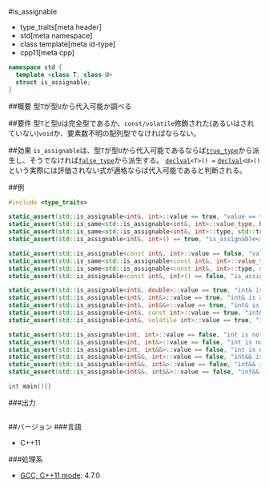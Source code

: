 #is_assignable
* type_traits[meta header]
* std[meta namespace]
* class template[meta id-type]
* cpp11[meta cpp]

```cpp
namespace std {
  template <class T, class U>
  struct is_assignable;
}
```

##概要
型`T`が型`U`から代入可能か調べる


##要件
型`T`と型`U`は完全型であるか、`const/volatile`修飾された(あるいはされていない)`void`か、要素数不明の配列型でなければならない。


##効果
`is_assignable`は、型`T`が型`U`から代入可能であるならば[`true_type`](./integral_constant-true_type-false_type.md)から派生し、そうでなければ[`false_type`](./integral_constant-true_type-false_type.md)から派生する。 
[`declval`](/reference/utility/declval.md)`<T>() =` [`declval`](/reference/utility/declval.md)`<U>()`という実際には評価されない式が適格ならば代入可能であると判断される。


##例
```cpp
#include <type_traits>

static_assert(std::is_assignable<int&, int>::value == true, "value == true, int is assignable");
static_assert(std::is_same<std::is_assignable<int&, int>::value_type, bool>::value, "value_type == bool");
static_assert(std::is_same<std::is_assignable<int&, int>::type, std::true_type>::value, "type == true_type");
static_assert(std::is_assignable<int&, int>() == true, "is_assignable<int>() == true");

static_assert(std::is_assignable<const int&, int>::value == false, "value == false, s is not assignable");
static_assert(std::is_same<std::is_assignable<const int&, int>::value_type, bool>::value, "value_type == bool");
static_assert(std::is_same<std::is_assignable<const int&, int>::type, std::false_type>::value, "type == false_type");
static_assert(std::is_assignable<const int&, int>() == false, "is_assignable<s>() == false");

static_assert(std::is_assignable<int&, double>::value == true, "int& is assignable from double");
static_assert(std::is_assignable<int&, int&>::value == true, "int& is assignable from int&");
static_assert(std::is_assignable<int&, int&&>::value == true, "int& is assignable from int&&");
static_assert(std::is_assignable<int&, const int>::value == true, "int& is assignable from const int");
static_assert(std::is_assignable<int&, volatile int>::value == true, "int& is assignable from volatile int");

static_assert(std::is_assignable<int, int>::value == false, "int is not assignable from int");
static_assert(std::is_assignable<int, int&>::value == false, "int is not assignable from int&");
static_assert(std::is_assignable<int, int&&>::value == false, "int is not assignable from int&&");
static_assert(std::is_assignable<int&&, int>::value == false, "int&& is not assignable from int");
static_assert(std::is_assignable<int&&, int&>::value == false, "int&& is not assignable from int&");
static_assert(std::is_assignable<int&&, int&&>::value == false, "int&& is not assignable from int&&");

int main(){}
```

###出力
```
```

##バージョン
###言語
- C++11

###処理系
- [GCC, C++11 mode](/implementation.md#gcc): 4.7.0

